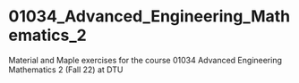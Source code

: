 # 01034_Advanced_Engineering_Mathematics_2
Material and Maple exercises for the course 01034 Advanced Engineering Mathematics 2 (Fall 22) at DTU
